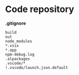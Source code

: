 # Code repository

**.gitignore**

```
build
out
node_modules
*.vsix
*.app
npm-debug.log
.alpackages
.vscode/*
!.vscode/launch.json.default
```